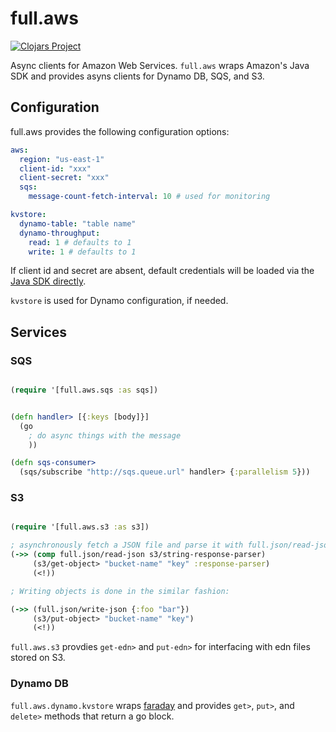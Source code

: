 # full.aws

[![Clojars Project](https://img.shields.io/clojars/v/fullcontact/full.aws.svg)](https://clojars.org/fullcontact/full.aws)

Async clients for Amazon Web Services. `full.aws` wraps Amazon's Java SDK and
provides asyns clients for Dynamo DB, SQS, and S3.


## Configuration

full.aws provides the following configuration options:

```yaml
aws:
  region: "us-east-1"
  client-id: "xxx"
  client-secret: "xxx"
  sqs:
    message-count-fetch-interval: 10 # used for monitoring

kvstore:
  dynamo-table: "table name"
  dynamo-throughput:
    read: 1 # defaults to 1
    write: 1 # defaults to 1
```

If client id and secret are absent, default credentials will be loaded via the
[Java SDK directly](http://docs.aws.amazon.com/AWSSdkDocsJava/latest/DeveloperGuide/credentials.html).

`kvstore` is used for Dynamo configuration, if needed.


## Services

### SQS

```clojure

(require '[full.aws.sqs :as sqs])


(defn handler> [{:keys [body]}]
  (go
    ; do async things with the message
    ))

(defn sqs-consumer>
  (sqs/subscribe "http://sqs.queue.url" handler> {:parallelism 5}))
```

### S3

```clojure

(require '[full.aws.s3 :as s3])

; asynchronously fetch a JSON file and parse it with full.json/read-json`
(->> (comp full.json/read-json s3/string-response-parser)
     (s3/get-object> "bucket-name" "key" :response-parser)
     (<!))

; Writing objects is done in the similar fashion:

(->> (full.json/write-json {:foo "bar"})
     (s3/put-object> "bucket-name" "key")
     (<!))
```

`full.aws.s3` provdies `get-edn>` and `put-edn>` for interfacing with edn
files stored on S3.


### Dynamo DB

`full.aws.dynamo.kvstore` wraps [faraday](https://github.com/ptaoussanis/faraday)
and provides `get>`, `put>`, and `delete>` methods that return a go block.

